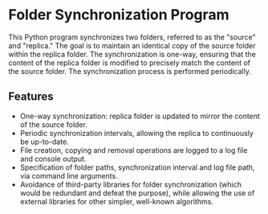 # Folder Synchronization Program

This Python program synchronizes two folders, referred to as the "source" and "replica." The goal is to maintain an identical copy of the source folder within the replica folder. The synchronization is one-way, ensuring that the content of the replica folder is modified to precisely match the content of the source folder. The synchronization process is performed periodically.

## Features

- One-way synchronization: replica folder is updated to mirror the content of the source folder.
- Periodic synchronization intervals, allowing the replica to continuously be up-to-date.
- File creation, copying and removal operations are logged to a log file and console output.
- Specification of folder paths, synchronization interval and log file path, via command line arguments.
- Avoidance of third-party libraries for folder synchronization (which would be redundant and defeat the purpose), while allowing the use of external libraries for other simpler, well-known algorithms.
